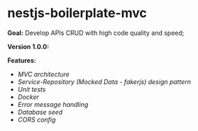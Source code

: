 # nestjs-boilerplate-mvc

**Goal:** Develop APIs CRUD with high code quality and speed;

**Version 1.0.0:**

**Features:** 
- *MVC architecture*
- *Service-Repository (Mocked Data - fakerjs) design pattern*
- *Unit tests*
- *Docker*
- *Error message handling*
- *Database seed*
- *CORS config*

